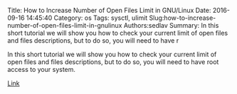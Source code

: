 Title: How to Increase Number of Open Files Limit in GNU/Linux
Date: 2016-09-16 14:45:40
Category: os
Tags: sysctl, ulimit
Slug:how-to-increase-number-of-open-files-limit-in-gnulinux
Authors:sedlav
Summary: In this short tutorial we will show you how to check your current limit of open files and files descriptions, but to do so, you will need to have r

> 
In this short tutorial we will show you how to check your current limit of open files and files descriptions, but to do so, you will need to have root access to your system.

[Link](http://www.tecmint.com/increase-set-open-file-limits-in-linux/)
